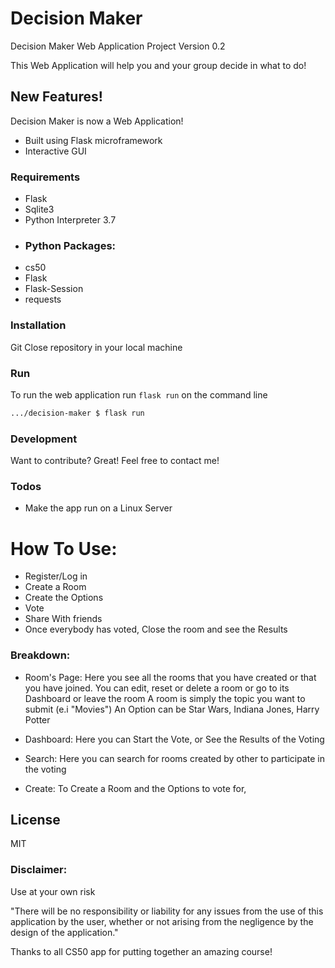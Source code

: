 # Decision Maker

Decision Maker Web Application Project Version 0.2

This Web Application will help you and your group decide in what to do!

## New Features!
Decision Maker is now a Web Application!
  - Built using Flask microframework
  - Interactive GUI

### Requirements
* Flask
* Sqlite3
* Python Interpreter 3.7
* ### Python Packages:
* cs50
* Flask
* Flask-Session
* requests

### Installation
Git Close repository in your local machine

### Run
To run the web application run `flask run` on the command line

```sh
.../decision-maker $ flask run
```


### Development

Want to contribute? Great! Feel free to contact me!


### Todos

 - Make the app run on a Linux Server

# How To Use:
* Register/Log in
* Create a Room
* Create the Options
* Vote
* Share With friends
* Once everybody has voted, Close the room and see the Results

### Breakdown:
- Room's Page:
Here you see all the rooms that you have created or that you have joined. You can edit, reset or delete a room or go to its Dashboard or leave the room
A room is simply the topic you want to submit (e.i "Movies")
An Option can be Star Wars, Indiana Jones, Harry Potter

- Dashboard: 
Here you can Start the Vote, or See the Results of the Voting

- Search:
Here you can search for rooms created by other to participate in the voting

- Create:
To Create a Room and the Options to vote for,

License
----

MIT

### Disclaimer: 
Use at your own risk

"There will be no responsibility or liability for any issues from the use of this application by the user, whether or not arising from the negligence by the design of the application."

Thanks to all CS50 app for putting together an amazing course!